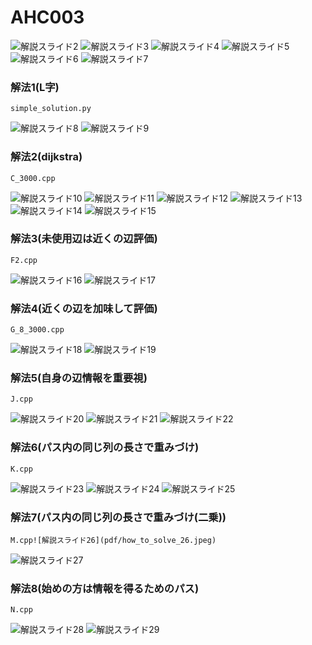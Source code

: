 # AHC003
![解説スライド2](pdf/how_to_solve_2.jpeg)
![解説スライド3](pdf/how_to_solve_3.jpeg)
![解説スライド4](pdf/how_to_solve_4.jpeg)
![解説スライド5](pdf/how_to_solve_5.jpeg)
![解説スライド6](pdf/how_to_solve_6.jpeg)
![解説スライド7](pdf/how_to_solve_7.jpeg)
### 解法1(L字)
    simple_solution.py
![解説スライド8](pdf/how_to_solve_8.jpeg)
![解説スライド9](pdf/how_to_solve_9.jpeg)
### 解法2(dijkstra)
    C_3000.cpp
![解説スライド10](pdf/how_to_solve_10.jpeg)
![解説スライド11](pdf/how_to_solve_11.jpeg)
![解説スライド12](pdf/how_to_solve_12.jpeg)
![解説スライド13](pdf/how_to_solve_13.jpeg)
![解説スライド14](pdf/how_to_solve_14.jpeg)
![解説スライド15](pdf/how_to_solve_15.jpeg)
### 解法3(未使用辺は近くの辺評価)
    F2.cpp
![解説スライド16](pdf/how_to_solve_16.jpeg)
![解説スライド17](pdf/how_to_solve_17.jpeg)
### 解法4(近くの辺を加味して評価)
    G_8_3000.cpp
![解説スライド18](pdf/how_to_solve_18.jpeg)
![解説スライド19](pdf/how_to_solve_19.jpeg)
### 解法5(自身の辺情報を重要視)
    J.cpp
![解説スライド20](pdf/how_to_solve_20.jpeg)
![解説スライド21](pdf/how_to_solve_21.jpeg)
![解説スライド22](pdf/how_to_solve_22.jpeg)
### 解法6(パス内の同じ列の長さで重みづけ)
    K.cpp
![解説スライド23](pdf/how_to_solve_23.jpeg)
![解説スライド24](pdf/how_to_solve_24.jpeg)
![解説スライド25](pdf/how_to_solve_25.jpeg)
### 解法7(パス内の同じ列の長さで重みづけ(二乗))
    M.cpp![解説スライド26](pdf/how_to_solve_26.jpeg)
![解説スライド27](pdf/how_to_solve_27.jpeg)

### 解法8(始めの方は情報を得るためのパス)
    N.cpp
![解説スライド28](pdf/how_to_solve_28.jpeg)
![解説スライド29](pdf/how_to_solve_29.jpeg)